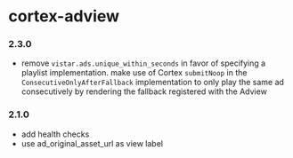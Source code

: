 # cortex-adview

### 2.3.0

* remove `vistar.ads.unique_within_seconds` in favor of specifying a playlist
  implementation.  make use of Cortex `submitNoop` in the
  `ConsecutiveOnlyAfterFallback` implementation to only play the same ad
  consecutively by rendering the fallback registered with the Adview

### 2.1.0

* add health checks
* use ad_original_asset_url as view label
